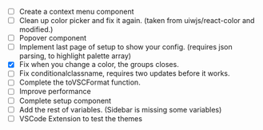 - [ ] Create a context menu component
- [ ] Clean up color picker and fix it again. (taken from uiwjs/react-color and modified.)
- [ ] Popover component
- [ ] Implement last page of setup to show your config. (requires json parsing, to highlight palette array)
- [x] Fix when you change a color, the groups closes.
- [ ] Fix conditionalclassname, requires two updates before it works.
- [ ] Complete the toVSCFormat function.
- [ ] Improve performance
- [ ] Complete setup component
- [ ] Add the rest of variables. (Sidebar is missing some variables)
- [ ] VSCode Extension to test the themes 